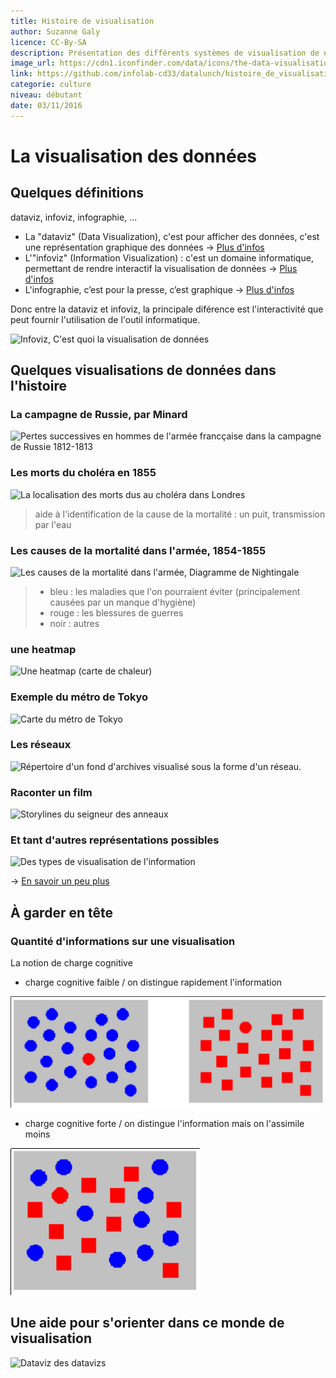 ```yaml
---
title: Histoire de visualisation
author: Suzanne Galy
licence: CC-By-SA
description: Présentation des différents systèmes de visualisation de données.
image_url: https://cdn1.iconfinder.com/data/icons/the-data-visualisation-catalogue-set-i/130/nightingale_rose_chart-128.png
link: https://github.com/infolab-cd33/datalunch/histoire_de_visualisation.md
categorie: culture
niveau: débutant
date: 03/11/2016
---
```


# La visualisation des données
## Quelques définitions
dataviz, infoviz, infographie, ...

* La "dataviz" (Data Visualization), c'est pour afficher des données, c'est une représentation graphique des données -> [Plus d'infos](https://fr.wikipedia.org/wiki/Repr%C3%A9sentation_graphique_de_donn%C3%A9es_statistiques)
* L'"infoviz" (Information Visualization) : c'est un domaine informatique, permettant de rendre interactif la visualisation de données -> [Plus d'infos](https://fr.wikipedia.org/wiki/Visualisation_d'informations)
* L'infographie, c’est pour la presse, c’est graphique -> [Plus d'infos](https://fr.wikipedia.org/wiki/Graphisme_d'information_en_France)

Donc entre la dataviz et infoviz, la principale diférence est l'interactivité que peut fournir l'utilisation de l'outil informatique.

![Infoviz, C'est quoi la visualisation de données](https://cdn.rawgit.com/infolab-cd33/datalunch/54be9209/img/visualisation/fftcm.jpg)


## Quelques visualisations de données dans l'histoire
### La campagne de Russie, par Minard
![Pertes successives en hommes de l'armée francçaise dans la campagne de Russie 1812-1813](https://cdn.rawgit.com/infolab-cd33/datalunch/54be9209/img/visualisation/Minards_Map.jpg  "Pertes successives en hommes de l'armée francçaise dans la campagne de Russie 1812-1813")
### Les morts du choléra en 1855
![La localisation des morts dus au choléra dans Londres](https://cdn.rawgit.com/infolab-cd33/datalunch/54be9209/img/visualisation/Snow-cholera-map.jpg "La localisation des morts dus au choléra dans Londres")

> aide à l'identification de la cause de la mortalité : un puit, transmission par l'eau

### Les causes de la mortalité dans l'armée, 1854-1855
![Les causes de la mortalité dans l'armée, Diagramme de Nightingale](https://cdn.rawgit.com/infolab-cd33/datalunch/54be9209/img/visualisation/Nightingale-mortality.jpg "Les causes de la mortalité dans l'armée")

> - bleu : les maladies que l'on pourraient éviter (principalement causées par un manque d'hygiène)
> - rouge : les blessures de guerres
> - noir : autres

### une heatmap
![Une heatmap (carte de chaleur)](https://cdn.rawgit.com/infolab-cd33/datalunch/54be9209/img/visualisation/Atlas_statistique_de_la_population_de_Paris.jpg "Représentation de de type heatmap (carte de chaleur)")

### Exemple du métro de Tokyo
![Carte du métro de Tokyo](https://cdn.rawgit.com/infolab-cd33/datalunch/54be9209/img/visualisation/Tokyo-plan-metro.jpg  "Carte du métro de Tokyo")

### Les réseaux
![Répertoire d'un fond d'archives visualisé sous la forme d'un réseau.](https://cdn.rawgit.com/infolab-cd33/datalunch/54be9209/img/visualisation/Social_Network_Analysis_Visualization.jpg  "Répertoire d'un fonds d'archives visualisé sous la forme d'un réseau.")

### Raconter un film

![Storylines du seigneur des anneaux](https://cdn.rawgit.com/infolab-cd33/datalunch/54be9209/img/visualisation/movie_narrative_charts_large.jpg "Storylines du seigneur des anneaux")


### Et tant d'autres représentations possibles

![Des types de visualisation de l'information](https://cdn.rawgit.com/infolab-cd33/datalunch/54be9209/img/visualisation/types_visualisation_data.jpg  "Des types de visualisation de l'information")


-> [En savoir un peu plus](http://panneaux.expoviz.fr/tagged/revisiter)

## À garder en tête
### Quantité d'informations sur une visualisation
La notion de charge cognitive
- charge cognitive faible / on distingue rapidement l'information

![Charge cognitive faible](https://raw.githubusercontent.com/infolab-cd33/datalunch/master/img/visualisation/charge_cognitive_faible.png  "Charge cognitive faible")

- charge cognitive forte / on distingue l'information mais on l'assimile moins

![Charge cognitive forte](https://raw.githubusercontent.com/infolab-cd33/datalunch/master/img/visualisation/charge_cognitive_forte.png  "Charge cognitive forte")

## Une aide pour s'orienter dans ce monde de visualisation
![Dataviz des datavizs](https://cdn.rawgit.com/infolab-cd33/datalunch/54be9209/img/visualisation/dataviz-datavizs.jpg  "Poster de l'exposition de la fonderie")
